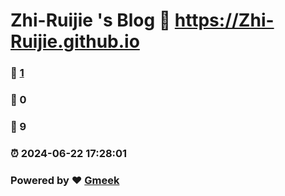 # Zhi-Ruijie 's Blog :link: https://Zhi-Ruijie.github.io 
### :page_facing_up: [1](https://Zhi-Ruijie.github.io/tag.html) 
### :speech_balloon: 0 
### :hibiscus: 9 
### :alarm_clock: 2024-06-22 17:28:01 
### Powered by :heart: [Gmeek](https://github.com/Meekdai/Gmeek)
